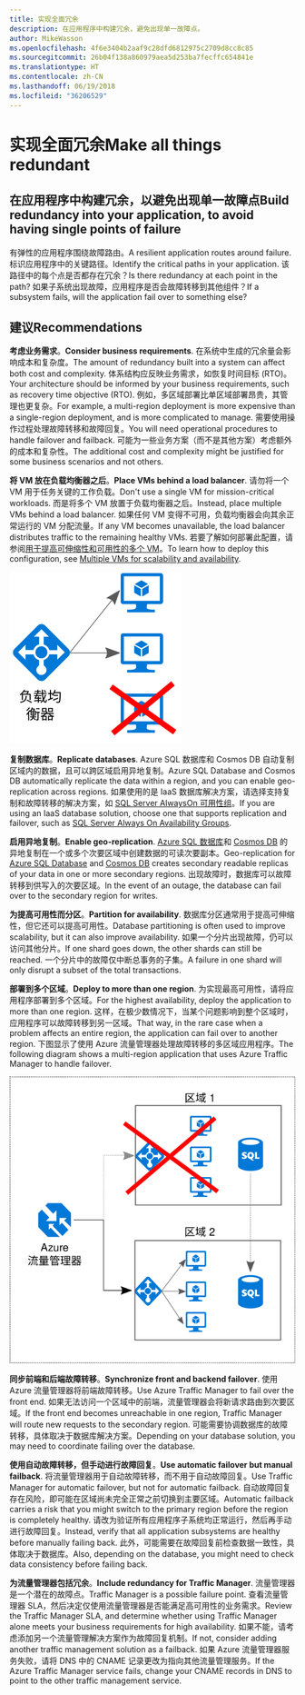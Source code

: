 ```yaml
---
title: 实现全面冗余
description: 在应用程序中构建冗余，避免出现单一故障点。
author: MikeWasson
ms.openlocfilehash: 4f6e3404b2aaf9c28dfd6812975c2709d8cc8c85
ms.sourcegitcommit: 26b04f138a860979aea5d253ba7fecffc654841e
ms.translationtype: HT
ms.contentlocale: zh-CN
ms.lasthandoff: 06/19/2018
ms.locfileid: "36206529"
---
```

# <a name="make-all-things-redundant"></a><span data-ttu-id="a82f6-103">实现全面冗余</span><span class="sxs-lookup"><span data-stu-id="a82f6-103">Make all things redundant</span></span>

## <a name="build-redundancy-into-your-application-to-avoid-having-single-points-of-failure"></a><span data-ttu-id="a82f6-104">在应用程序中构建冗余，以避免出现单一故障点</span><span class="sxs-lookup"><span data-stu-id="a82f6-104">Build redundancy into your application, to avoid having single points of failure</span></span>

<span data-ttu-id="a82f6-105">有弹性的应用程序围绕故障路由。</span><span class="sxs-lookup"><span data-stu-id="a82f6-105">A resilient application routes around failure.</span></span> <span data-ttu-id="a82f6-106">标识应用程序中的关键路径。</span><span class="sxs-lookup"><span data-stu-id="a82f6-106">Identify the critical paths in your application.</span></span> <span data-ttu-id="a82f6-107">该路径中的每个点是否都存在冗余？</span><span class="sxs-lookup"><span data-stu-id="a82f6-107">Is there redundancy at each point in the path?</span></span> <span data-ttu-id="a82f6-108">如果子系统出现故障，应用程序是否会故障转移到其他组件？</span><span class="sxs-lookup"><span data-stu-id="a82f6-108">If a subsystem fails, will the application fail over to something else?</span></span>

## <a name="recommendations"></a><span data-ttu-id="a82f6-109">建议</span><span class="sxs-lookup"><span data-stu-id="a82f6-109">Recommendations</span></span> 

<span data-ttu-id="a82f6-110">**考虑业务需求**。</span><span class="sxs-lookup"><span data-stu-id="a82f6-110">**Consider business requirements**.</span></span> <span data-ttu-id="a82f6-111">在系统中生成的冗余量会影响成本和复杂度。</span><span class="sxs-lookup"><span data-stu-id="a82f6-111">The amount of redundancy built into a system can affect both cost and complexity.</span></span> <span data-ttu-id="a82f6-112">体系结构应反映业务需求，如恢复时间目标 (RTO)。</span><span class="sxs-lookup"><span data-stu-id="a82f6-112">Your architecture should be informed by your business requirements, such as recovery time objective (RTO).</span></span> <span data-ttu-id="a82f6-113">例如，多区域部署比单区域部署昂贵，其管理也更复杂。</span><span class="sxs-lookup"><span data-stu-id="a82f6-113">For example, a multi-region deployment is more expensive than a single-region deployment, and is more complicated to manage.</span></span> <span data-ttu-id="a82f6-114">需要使用操作过程处理故障转移和故障回复。</span><span class="sxs-lookup"><span data-stu-id="a82f6-114">You will need operational procedures to handle failover and failback.</span></span> <span data-ttu-id="a82f6-115">可能为一些业务方案（而不是其他方案）考虑额外的成本和复杂性。</span><span class="sxs-lookup"><span data-stu-id="a82f6-115">The additional cost and complexity might be justified for some business scenarios and not others.</span></span>

<span data-ttu-id="a82f6-116">**将 VM 放在负载均衡器之后**。</span><span class="sxs-lookup"><span data-stu-id="a82f6-116">**Place VMs behind a load balancer**.</span></span> <span data-ttu-id="a82f6-117">请勿将一个 VM 用于任务关键的工作负载。</span><span class="sxs-lookup"><span data-stu-id="a82f6-117">Don't use a single VM for mission-critical workloads.</span></span> <span data-ttu-id="a82f6-118">而是将多个 VM 放置于负载均衡器之后。</span><span class="sxs-lookup"><span data-stu-id="a82f6-118">Instead, place multiple VMs behind a load balancer.</span></span> <span data-ttu-id="a82f6-119">如果任何 VM 变得不可用，负载均衡器会向其余正常运行的 VM 分配流量。</span><span class="sxs-lookup"><span data-stu-id="a82f6-119">If any VM becomes unavailable, the load balancer distributes traffic to the remaining healthy VMs.</span></span> <span data-ttu-id="a82f6-120">若要了解如何部署此配置，请参阅[用于提高可伸缩性和可用性的多个 VM][multi-vm-blueprint]。</span><span class="sxs-lookup"><span data-stu-id="a82f6-120">To learn how to deploy this configuration, see [Multiple VMs for scalability and availability][multi-vm-blueprint].</span></span>

![](./images/load-balancing.svg)

<span data-ttu-id="a82f6-121">**复制数据库**。</span><span class="sxs-lookup"><span data-stu-id="a82f6-121">**Replicate databases**.</span></span> <span data-ttu-id="a82f6-122">Azure SQL 数据库和 Cosmos DB 自动复制区域内的数据，且可以跨区域启用异地复制。</span><span class="sxs-lookup"><span data-stu-id="a82f6-122">Azure SQL Database and Cosmos DB automatically replicate the data within a region, and you can enable geo-replication across regions.</span></span> <span data-ttu-id="a82f6-123">如果使用的是 IaaS 数据库解决方案，请选择支持复制和故障转移的解决方案，如 [SQL Server AlwaysOn 可用性组][sql-always-on]。</span><span class="sxs-lookup"><span data-stu-id="a82f6-123">If you are using an IaaS database solution, choose one that supports replication and failover, such as [SQL Server Always On Availability Groups][sql-always-on].</span></span> 

<span data-ttu-id="a82f6-124">**启用异地复制**。</span><span class="sxs-lookup"><span data-stu-id="a82f6-124">**Enable geo-replication**.</span></span> <span data-ttu-id="a82f6-125">[Azure SQL 数据库][sql-geo-replication]和 [Cosmos DB][cosmosdb-geo-replication] 的异地复制在一个或多个次要区域中创建数据的可读次要副本。</span><span class="sxs-lookup"><span data-stu-id="a82f6-125">Geo-replication for [Azure SQL Database][sql-geo-replication] and [Cosmos DB][cosmosdb-geo-replication] creates secondary readable replicas of your data in one or more secondary regions.</span></span> <span data-ttu-id="a82f6-126">出现故障时，数据库可以故障转移到供写入的次要区域。</span><span class="sxs-lookup"><span data-stu-id="a82f6-126">In the event of an outage, the database can fail over to the secondary region for writes.</span></span>

<span data-ttu-id="a82f6-127">**为提高可用性而分区**。</span><span class="sxs-lookup"><span data-stu-id="a82f6-127">**Partition for availability**.</span></span> <span data-ttu-id="a82f6-128">数据库分区通常用于提高可伸缩性，但它还可以提高可用性。</span><span class="sxs-lookup"><span data-stu-id="a82f6-128">Database partitioning is often used to improve scalability, but it can also improve availability.</span></span> <span data-ttu-id="a82f6-129">如果一个分片出现故障，仍可以访问其他分片。</span><span class="sxs-lookup"><span data-stu-id="a82f6-129">If one shard goes down, the other shards can still be reached.</span></span> <span data-ttu-id="a82f6-130">一个分片中的故障仅中断总事务的子集。</span><span class="sxs-lookup"><span data-stu-id="a82f6-130">A failure in one shard will only disrupt a subset of the total transactions.</span></span> 

<span data-ttu-id="a82f6-131">**部署到多个区域**。</span><span class="sxs-lookup"><span data-stu-id="a82f6-131">**Deploy to more than one region**.</span></span> <span data-ttu-id="a82f6-132">为实现最高可用性，请将应用程序部署到多个区域。</span><span class="sxs-lookup"><span data-stu-id="a82f6-132">For the highest availability, deploy the application to more than one region.</span></span> <span data-ttu-id="a82f6-133">这样，在极少数情况下，当某个问题影响到整个区域时，应用程序可以故障转移到另一区域。</span><span class="sxs-lookup"><span data-stu-id="a82f6-133">That way, in the rare case when a problem affects an entire region, the application can fail over to another region.</span></span> <span data-ttu-id="a82f6-134">下图显示了使用 Azure 流量管理器处理故障转移的多区域应用程序。</span><span class="sxs-lookup"><span data-stu-id="a82f6-134">The following diagram shows a multi-region application that uses Azure Traffic Manager to handle failover.</span></span>

![](images/failover.svg)

<span data-ttu-id="a82f6-135">**同步前端和后端故障转移**。</span><span class="sxs-lookup"><span data-stu-id="a82f6-135">**Synchronize front and backend failover**.</span></span> <span data-ttu-id="a82f6-136">使用 Azure 流量管理器将前端故障转移。</span><span class="sxs-lookup"><span data-stu-id="a82f6-136">Use Azure Traffic Manager to fail over the front end.</span></span> <span data-ttu-id="a82f6-137">如果无法访问一个区域中的前端，流量管理器会将新请求路由到次要区域。</span><span class="sxs-lookup"><span data-stu-id="a82f6-137">If the front end becomes unreachable in one region, Traffic Manager will route new requests to the secondary region.</span></span> <span data-ttu-id="a82f6-138">可能需要协调数据库的故障转移，具体取决于数据库解决方案。</span><span class="sxs-lookup"><span data-stu-id="a82f6-138">Depending on your database solution, you may need to coordinate failing over the database.</span></span> 

<span data-ttu-id="a82f6-139">**使用自动故障转移，但手动进行故障回复**。</span><span class="sxs-lookup"><span data-stu-id="a82f6-139">**Use automatic failover but manual failback**.</span></span> <span data-ttu-id="a82f6-140">将流量管理器用于自动故障转移，而不用于自动故障回复。</span><span class="sxs-lookup"><span data-stu-id="a82f6-140">Use Traffic Manager for automatic failover, but not for automatic failback.</span></span> <span data-ttu-id="a82f6-141">自动故障回复存在风险，即可能在区域尚未完全正常之前切换到主要区域。</span><span class="sxs-lookup"><span data-stu-id="a82f6-141">Automatic failback carries a risk that you might switch to the primary region before the region is completely healthy.</span></span> <span data-ttu-id="a82f6-142">请改为验证所有应用程序子系统均正常运行，然后再手动进行故障回复。</span><span class="sxs-lookup"><span data-stu-id="a82f6-142">Instead, verify that all application subsystems are healthy before manually failing back.</span></span> <span data-ttu-id="a82f6-143">此外，可能需要在故障回复前检查数据一致性，具体取决于数据库。</span><span class="sxs-lookup"><span data-stu-id="a82f6-143">Also, depending on the database, you might need to check data consistency before failing back.</span></span>

<span data-ttu-id="a82f6-144">**为流量管理器包括冗余**。</span><span class="sxs-lookup"><span data-stu-id="a82f6-144">**Include redundancy for Traffic Manager**.</span></span> <span data-ttu-id="a82f6-145">流量管理器是一个潜在的故障点。</span><span class="sxs-lookup"><span data-stu-id="a82f6-145">Traffic Manager is a possible failure point.</span></span> <span data-ttu-id="a82f6-146">查看流量管理器 SLA，然后决定仅使用流量管理器是否能满足高可用性的业务需求。</span><span class="sxs-lookup"><span data-stu-id="a82f6-146">Review the Traffic Manager SLA, and determine whether using Traffic Manager alone meets your business requirements for high availability.</span></span> <span data-ttu-id="a82f6-147">如果不能，请考虑添加另一个流量管理解决方案作为故障回复机制。</span><span class="sxs-lookup"><span data-stu-id="a82f6-147">If not, consider adding another traffic management solution as a failback.</span></span> <span data-ttu-id="a82f6-148">如果 Azure 流量管理器服务失败，请将 DNS 中的 CNAME 记录更改为指向其他流量管理服务。</span><span class="sxs-lookup"><span data-stu-id="a82f6-148">If the Azure Traffic Manager service fails, change your CNAME records in DNS to point to the other traffic management service.</span></span>



<!-- links -->

[multi-vm-blueprint]: ../../reference-architectures/virtual-machines-windows/multi-vm.md

[cassandra]: http://cassandra.apache.org/
[cosmosdb-geo-replication]: /azure/cosmos-db/distribute-data-globally
[sql-always-on]: https://msdn.microsoft.com/library/hh510230.aspx
[sql-geo-replication]: /azure/sql-database/sql-database-geo-replication-overview
